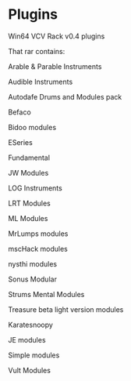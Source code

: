# Plugins
Win64 VCV Rack v0.4 plugins

That rar contains:

Arable & Parable Instruments

Audible Instruments

Autodafe Drums and Modules pack

Befaco

Bidoo modules

ESeries

Fundamental

JW Modules

LOG Instruments

LRT Modules

ML Modules

MrLumps modules

mscHack modules

nysthi  modules

Sonus Modular

Strums Mental Modules

Treasure beta light version modules

Karatesnoopy

JE modules

Simple modules

Vult Modules
